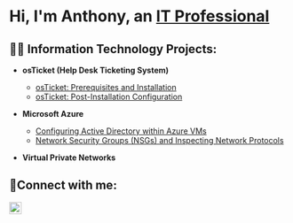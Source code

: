 <h1>Hi, I'm Anthony, an <a href="https://linkedin.com/in/anthony-williams-az">IT Professional</a></h1>

<h2>👨‍💻 Information Technology Projects:</h2>

- <b>osTicket (Help Desk Ticketing System)</b>
  - [osTicket: Prerequisites and Installation](https://github.com/williamsa005/osticket-prereqs)
  - [osTicket: Post-Installation Configuration](https://github.com/williamsa005/post-install-configuration)
  
- <b>Microsoft Azure</b>
  - [Configuring Active Directory within Azure VMs](https://github.com/williamsa005/configure-ad)
  - [Network Security Groups (NSGs) and Inspecting Network Protocols](https://github.com/williamsa005/azure-network-protocols)

- <b>Virtual Private Networks</b>


<h2>🤳Connect with me:</h2>

[<img align="left" alt="Josh | LinkedIn" width="22px" src="https://cdn.jsdelivr.net/npm/simple-icons@v3/icons/linkedin.svg" />][linkedin]


[linkedin]: https://linkedin.com/in/anthony-williams-az
